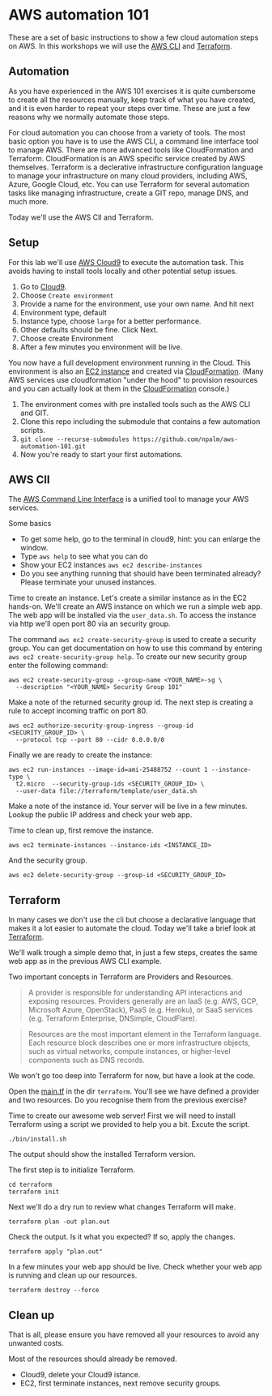 # AWS automation 101

These are a set of basic instructions to show a few cloud automation steps on AWS. In this workshops we will use the [AWS CLI](https://docs.aws.amazon.com/cli/latest/reference) and [Terraform](https://www.terraform.io/).

## Automation
As you have experienced in the AWS 101 exercises it is quite cumbersome to create all the resources manually, keep track of what you have created, and it is even harder to repeat your steps over time. These are just a few reasons why we normally automate those steps.

For cloud automation you can choose from a variety of tools. The most basic option you have is to use the AWS CLI, a command line interface tool to manage AWS. There are more advanced tools like CloudFormation and Terraform. CloudFormation is an AWS specific service created by AWS themselves. Terraform is a declerative infrastructure configuration language to manage your infrastructure on many cloud providers, including AWS, Azure, Google Cloud, etc. You can use Terraform for several automation tasks like managing infrastructure, create a GIT repo, manage DNS, and much more.

Today we'll use the AWS ClI and Terraform.

## Setup
For this lab we'll use [AWS Cloud9](https://console.aws.amazon.com/cloud9) to execute the automation task. This avoids having to install tools locally and other potential setup issues.

1. Go to [Cloud9](https://console.aws.amazon.com/cloud9).
2. Choose `Create environment`
3. Provide a name for the environment, use your own name. And hit next
4. Environment type, default
5. Instance type, choose `large` for a better performance.
6. Other defaults should be fine. Click Next.
7. Choose create Environment
8. After a few minutes you environment will be live.

You now have a full development environment running in the Cloud. This environment is also an [EC2 instance](https://console.aws.amazon.com/ec2) and created via [CloudFormation](https://console.aws.amazon.com/cloudformation). (Many AWS services use cloudformation "under the hood" to provision resources and you can actually look at them in the [CloudFormation](https://console.aws.amazon.com/cloudformation) console.)

1. The environment comes with pre installed tools such as the AWS CLI and GIT.
2. Clone this repo including the submodule that contains a few automation scripts.
3. `git clone --recurse-submodules https://github.com/npalm/aws-automation-101.git`
4. Now you're ready to start your first automations.

## AWS ClI
The [AWS Command Line Interface](https://docs.aws.amazon.com/cli/latest/reference) is a unified tool to manage your AWS services.

Some basics
- To get some help, go to the terminal in cloud9, hint: you can enlarge the window.
- Type `aws help` to see what you can do
- Show your EC2 instances `aws ec2 describe-instances`
- Do you see anything running that should have been terminated already? Please terminate your unused instances.

Time to create an instance. Let's create a similar instance as in the EC2 hands-on. We'll create an AWS instance on which we run a simple web app. The web app will be installed via the `user_data.sh`. To access the instance via http we'll open port 80 via an security group.

The command `aws ec2 create-security-group` is used to create a security group. You can get documentation on how to use this command by entering `aws ec2 create-security-group help`. To create our new security group enter the following command:
```
aws ec2 create-security-group --group-name <YOUR_NAME>-sg \
  --description "<YOUR_NAME> Security Group 101"
```
Make a note of the returned security group id. The next step is creating a rule to accept incoming traffic on port 80.
```
aws ec2 authorize-security-group-ingress --group-id <SECURITY_GROUP_ID> \
  --protocol tcp --port 80 --cidr 0.0.0.0/0
```

Finally we are ready to create the instance:
```
aws ec2 run-instances --image-id=ami-25488752 --count 1 --instance-type \
  t2.micro  --security-group-ids <SECURITY_GROUP_ID> \
  --user-data file://terraform/template/user_data.sh
```

Make a note of the instance id. Your server will be live in a few minutes. Lookup the public IP address and check your web app.

Time to clean up, first remove the instance.
```
aws ec2 terminate-instances --instance-ids <INSTANCE_ID>            
```
And the security group.
```
aws ec2 delete-security-group --group-id <SECURITY_GROUP_ID>
```

## Terraform
In many cases we don't use the cli but choose a declarative language that makes it a lot easier to automate the cloud. Today we'll take a brief look at [Terraform](https://www.terraform.io/).

We'll walk trough a simple demo that, in just a few steps, creates the same web app as in the previous AWS CLI example.

Two important concepts in Terraform are Providers and Resources.

> A provider is responsible for understanding API interactions and exposing resources. Providers generally are an IaaS (e.g. AWS, GCP, Microsoft Azure, OpenStack), PaaS (e.g. Heroku), or SaaS services (e.g. Terraform Enterprise, DNSimple, CloudFlare).

> Resources are the most important element in the Terraform language. Each resource block describes one or more infrastructure objects, such as virtual networks, compute instances, or higher-level components such as DNS records.

We won't go too deep into Terraform for now, but have a look at the code.

Open the [main.tf](https://github.com/npalm/tf-helloworld-demo/blob/6ccd118aefc66c43773ec1457470092332ef8b60/main.tf) in the dir `terraform`. You'll see we have defined a provider and two resources. Do you recognise them from the previous exercise?

Time to create our awesome web server! First we will need to install Terraform using a script we provided to help you a bit. Excute the script.
```
./bin/install.sh
```
The output should show the installed Terraform version.

The first step is to initialize Terraform.
```
cd terraform
terraform init
```
Next we'll do a dry run to review what changes Terraform will make.
```
terraform plan -out plan.out
```
Check the output. Is it what you expected? If so, apply the changes.
```
terraform apply "plan.out"
```
In a few minutes your web app should be live. Check whether your web app is running and clean up our resources.
```
terraform destroy --force
```


## Clean up
That is all, please ensure you have removed all your resources to avoid any unwanted costs.

Most of the resources should already be removed.
- Cloud9, delete your Cloud9 istance.
- EC2, first terminate instances, next remove security groups.
